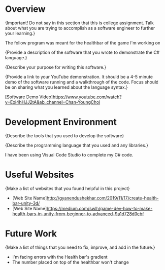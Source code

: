 # Overview

{Important! Do not say in this section that this is college assignment. Talk about what you are trying to accomplish as a software engineer to further your learning.}

The follow program was meant for the healthbar of the game I'm working on



{Provide a description of the software that you wrote to demonstrate the C# language.}

{Describe your purpose for writing this software.}

{Provide a link to your YouTube demonstration. It should be a 4-5 minute demo of the software running and a walkthrough of the code. Focus should be on sharing what you learned about the language syntax.}

[Software Demo Video]https://www.youtube.com/watch?v=Exi4hHJJ2tA&ab_channel=Chan-YoungChoi

# Development Environment

{Describe the tools that you used to develop the software}

{Describe the programming language that you used and any libraries.}

I have been using Visual Code Studio to complete my C# code.



# Useful Websites

{Make a list of websites that you found helpful in this project}

- [Web Site Name]http://gyanendushekhar.com/2019/11/17/create-health-bar-unity-3d/
- [Web Site Name]https://medium.com/swlh/game-dev-how-to-make-health-bars-in-unity-from-beginner-to-advanced-9a1d728d0cbf

# Future Work

{Make a list of things that you need to fix, improve, and add in the future.}

- I'm facing errors with the Health bar's gradient
- The number placed on top of the healthbar won't change
